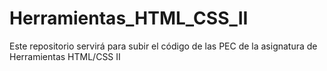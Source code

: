 # Herramientas_HTML_CSS_II
Este repositorio servirá para subir el código de las PEC de la asignatura de Herramientas HTML/CSS II
